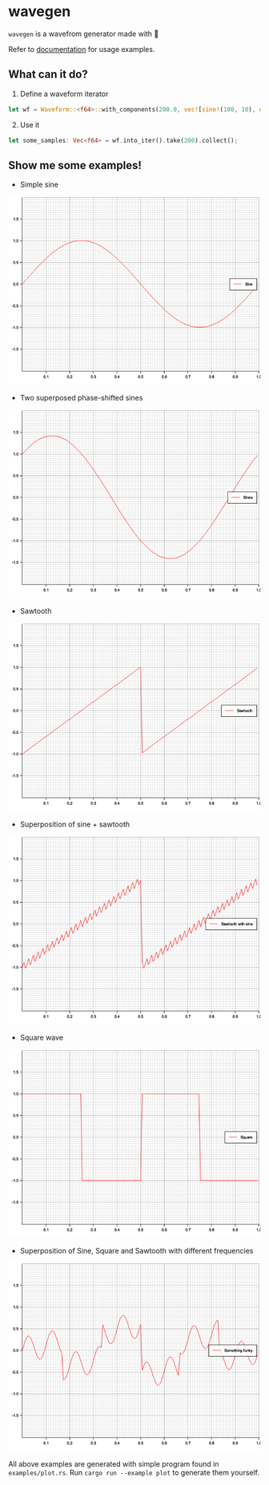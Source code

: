 # wavegen

`wavegen` is a wavefrom generator made with 🦀

Refer to [documentation](https://) for usage examples.

## What can it do?

1) Define a waveform iterator

```rust
let wf = Waveform::<f64>::with_components(200.0, vec![sine!(100, 10), dc_bias!(20)]);
```

2. Use it

```rust
let some_samples: Vec<f64> = wf.into_iter().take(200).collect();
```

## Show me some examples!

* Simple sine

![Sine plot](img/sine.png)

* Two superposed phase-shifted sines

![Superposed sines plot](img/sine_double.png)

* Sawtooth

![Sawtooth plot](img/sawtooth.png)

* Superposition of sine + sawtooth

![Sine and sawtooth superposed](img/sawtooth_sinesised.png)

* Square wave

![Square wave](img/square.png)

* Superposition of Sine, Square and Sawtooth with different frequencies

![Something funky](img/funky.png)

All above examples are generated with simple program found in `examples/plot.rs`. Run `cargo run --example plot` to generate them yourself.
